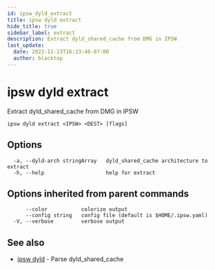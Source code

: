```yaml
---
id: ipsw_dyld_extract
title: ipsw dyld extract
hide_title: true
sidebar_label: extract
description: Extract dyld_shared_cache from DMG in IPSW
last_update:
  date: 2022-11-23T16:33:46-07:00
  author: blacktop
---
```

# ipsw dyld extract

Extract dyld_shared_cache from DMG in IPSW

```
ipsw dyld extract <IPSW> <DEST> [flags]
```

## Options

```
  -a, --dyld-arch stringArray   dyld_shared_cache architecture to extract
  -h, --help                    help for extract
```

## Options inherited from parent commands

```
      --color           colorize output
      --config string   config file (default is $HOME/.ipsw.yaml)
  -V, --verbose         verbose output
```

## See also

* [ipsw dyld](/docs/cli/dyld/ipsw_dyld)	 - Parse dyld_shared_cache

